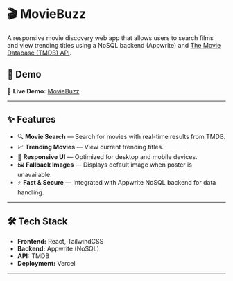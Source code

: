 # 🎬 MovieBuzz

A responsive movie discovery web app that allows users to search films and view trending titles using a NoSQL backend (Appwrite) and [The Movie Database (TMDB) API](https://www.themoviedb.org/documentation/api).

## 🚀 Demo

🔗 **Live Demo:** [MovieBuzz](https://movie-buzz-puce.vercel.app/)

---

## ✨ Features

- 🔍 **Movie Search** — Search for movies with real-time results from TMDB.
- 📈 **Trending Movies** — View current trending titles.
- 📱 **Responsive UI** — Optimized for desktop and mobile devices.
- 🖼 **Fallback Images** — Displays default image when poster is unavailable.
- ⚡ **Fast & Secure** — Integrated with Appwrite NoSQL backend for data handling.

---

## 🛠 Tech Stack

- **Frontend:** React, TailwindCSS
- **Backend:** Appwrite (NoSQL)
- **API:** TMDB
- **Deployment:** Vercel

---
